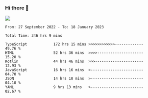### Hi there 👋

<!--<a href="https://github.com/search?o=desc&q=author%3Abushiyi&s=committer-date&type=Commits">-->
<!--    <img align="center" height = "178" src="https://github-readme-stats.vercel.app/api?username=bushiyi&count_private=true&show_icons=true&theme=noctis_minimus&hide=contribs&include_all_commits=true" />-->
<!--</a>-->
<!--<a href="https://github.com/bushiyi?tab=repositories">-->
<!--    <img align="center" height = "178" src="https://github-readme-stats.vercel.app/api/top-langs/?username=bushiyi&count_private=true&theme=noctis_minimus" />-->
<!--</a>-->
 
<!-- [![Ashutosh's github activity graph](https://activity-graph.herokuapp.com/graph?username=bushiyi&theme=react&bg_color=1B2932&point=698B69&line=698B69)](https://github.com/ashutosh00710/github-readme-activity-graph)
 -->


![](https://raw.githubusercontent.com/bushiyi/bushiyi/master/assets/github-contribution-grid-snake.svg)

<!--START_SECTION:waka-->

```text
From: 27 September 2022 - To: 18 January 2023

Total Time: 346 hrs 9 mins

TypeScript            172 hrs 15 mins >>>>>>>>>>>>-------------   49.76 %
HTML                  52 hrs 36 mins  >>>>---------------------   15.20 %
Kotlin                44 hrs 46 mins  >>>----------------------   12.93 %
JavaScript            16 hrs 16 mins  >------------------------   04.70 %
JSON                  14 hrs 10 mins  >------------------------   04.10 %
YAML                  9 hrs 13 mins   >------------------------   02.67 %
```

<!--END_SECTION:waka-->


